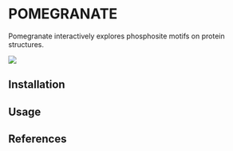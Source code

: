 # POMEGRANATE

Pomegranate interactively explores phosphosite motifs on protein structures.  

![](imgs/alphafold_comparison.gif)

## Installation 


## Usage 


## References
